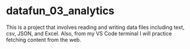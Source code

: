 # datafun_03_analytics
This is a project that involves reading and writing data files including text, csv, JSON, and Excel. Also, from my VS Code terminal I will practice fetching content from the web.
